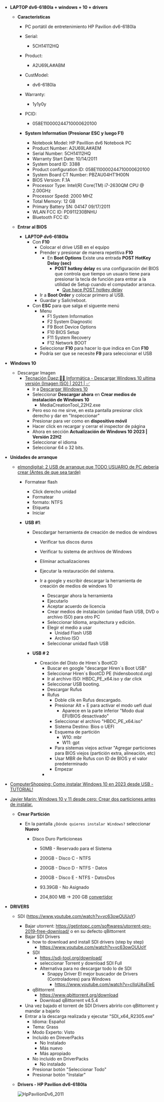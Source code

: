 - **LAPTOP dv6-6180la + windows + 10 + drivers**

  - **Características**

    - PC portátil de entretenimiento HP Pavilion dv6-6180la
    - Serial:
      - 5CH14112HQ
    - Product:
      - A2U69LA#ABM
    - CustModel:
      - dv6-6180la
    - Warranty:
      - 1y1y0y
    - PCID:

      - 058E110000244710000620100

    - **System Information (Presionar ESC y luego F1)**
      - Notebook Model: HP Pavillion dv6 Notebook PC
      - Product Number: A2U69LA#AEM
      - Serial Number: 5CH14112HQ
      - Warranty Start Date: 10/14/2011
      - System board ID: 3388
      - Product configuration ID: 058E110000244710000620100
      - System Board CT Number: PBZAU04HT1H00N
      - BIOS Version: F.1A
      - Processor Type: Intel(R) Core(TM) i7-2630QM CPU @ 2.00GHz
      - Processor Spedd: 2000 MHZ
      - Total Memory: 12 GB
      - Primary Battery SN: 04147 09/17/2011
      - WLAN FCC ID: PD911230BNHU
      - Bluetooth FCC ID:

  - **Entrar al BIOS**
    - **LAPTOP dv6-6180la**
      - Con **F10**
        - Colocar el drive USB en el equipo
        - Prender y presionar de manera repetitiva **F10**
          - En **Boot Options** Existe una entrada **POST HotKey Delay (sec)**
            - **POST hotkey delay** es una configuración del BIOS que controla que tiempo un usuario tiene para presionar la tecla de función para entrar a la utilidad de Setup cuando el computador arranca.
              - [Que hace POST hotkey delay](https://h30434.www3.hp.com/t5/Notebook-Operating-System-and-Recovery/How-much-of-a-delay-in-seconds-should-I-set-up-Also-what-the/td-p/6271964)
        - Ir a **Boot Order** y colocar primero al USB.
        - Guardar y Salir/reboot.
      - Con **ESC** para que salga el siguente menú
        - Menu
          - F1 System Information
          - F2 System Diagnostic
          - F9 Boot Device Options
          - F10 BIOS Setup
          - F11 System Recovery
          - F12 Network BOOT
        - Seleccionar **F10** para hacer lo que indica en Con **F10**
        - Podría ser que se necesite **F9** para seleccionar el USB

- **Windows 10**

  - Descargar Imagen
    - [Tecnación Daez:👨‍💻 Informática - Descargar Windows 10 ultima versión (Imagen ISO) | 2021 | ✅](https://www.youtube.com/watch?v=GHLoYw_6ias)
      - Ir a [Descargar Windows 10](https://www.microsoft.com/es-es/software-download/windows10)
      - Seleccionar **Descargar ahora** en **Crear medios de instalación de Windows 10**
        - MediaCreationTool_22H2.exe
      - Pero eso no me sirve, en esta pantalla presionar click derecho y dar en "Inspeccionar"
      - Presionar para ver como en **dispositivo móvil**
      - Hacer click en recargar y cerrar el inspector de página
      - Ahora en sección **Actualización de Windows 10 2023 | Versión 22H2**
      - Seleccionar el idioma
      - Seleccionar 64 o 32 bits.

- **Unidades de arranque**

  - [elmondigital: 2 USB de arranque que TODO USUARIO de PC debería crear (Antes de que sea tarde)](https://www.youtube.com/watch?v=Ued2kyWywqI)

    - Formatear flash

      - Click derecho unidad
      - Formatear
      - formato: NTFS
      - Etiqueta
      - Iniciar

    - **USB #1**:

      - Descdargar herramienta de creación de medios de windows

        - Verificar tus discos duros
        - Verificar tu sistema de archivos de Windows
        - Eliminar actualizaciones
        - Ejecutar la restauración del sistema.

        - Ir a google y escribir descargar la herramienta de creación de medios de windows 10
          - Descargar ahora la herramienta
          - Ejecutarlo
          - Aceptar acuerdo de licencia
          - Crear medios de instalación (unidad flash USB, DVD o archivo ISO) para otro PC
          - Seleccionar Idioma, arquitectura y edición.
          - Elegir el medio a usar
            - Unidad Flash USB
            - Archivo ISO
          - Seleccionar unidad flash USB

      - **USB # 2**
        - Creación del Disto de Hiren´s BootCD
          - Buscar en google "descargar Hiren´s Boot USB"
          - Seleccionar Hiren´s BootCD PE (hidensbootcd.org)
          - Ir al archivo ISO: HBDC_PE_x64.iso y dar click
          - Seleccionar USB booting.
          - Descargar Rufus
          - Rufus
            - Doble clik en Rufus descargado.
            - Presionar Alt + E para activar el modo uefi dual
              - Aparece en la parte inferior "Modo dual EFI/BIOS desactivado"
            - Seleccionar el archivo "HBDC_PE_x64.iso"
            - Sistema Destino: Bios o UEFI
            - Esquema de partición
              - W10: mbr
              - W11: gpt
            - Para sistemas viejos activar "Agregar particiones para BIOS viejos (partición extra, alineación, etc)
            - Usar MBR de Rufus con ID de BIOS y el valor predeterminado
            - Empezar
          -

- [ComputerShopping: Como instalar Windows 10 en 2023 desde USB - TUTORIAL!](https://www.youtube.com/watch?v=WxDA6q0ND1s)

- [Javier Marin: Windows 10 y 11 desde cero: Crear dos particiones antes de instalar.](https://www.youtube.com/watch?v=WN1bNE9e9zw)

  - **Crear Partición**

    - En la pantalla <code>¿Dónde quieres instalar Windows?</code> seleccionar **Nuevo**

      - Disco Duro Particioneas

        - 50MB - Reservado para el Sistema
        - 200GB - Disco C - NTFS
        - 200GB - Disco D - NTFS - Datos
        - 200GB - Disco E - NTFS - DatosDos
        - 93.39GB - No Asignado

        - 204,800 MB -> 200 GB [convertidor](https://tradukka.com/unit/storage/gigabyte/megabyte?hl=es)

- **DRIVERS**

  - SDI (https://www.youtube.com/watch?v=vc63owOUUoY)
    - Bajar utorrent: https://getintopc.com/softwares/utorrent-pro-2019-free-download/ o en su defecto qBittorrent
    - Bajar SDI Drivers
      - how to download and install SDI drivers (step by step)
        - https://www.youtube.com/watch?v=vc63owOUUoY
      - SDI
        - https://sdi-tool.org/download/
        - seleccionar Torrent y download SDI Full
        - Alternativa para no descargar todo lo de SDI
          - Snappy Driver El mejor buscador de Drivers (Controladores) para Windows
            - https://www.youtube.com/watch?v=cIlqUAsEleE
      - qBittorrent
        - https://www.qbittorrent.org/download
        - Download qBittorrent v4.5.4
    - Una vez bajado el torrent de SDI Drivers abrirlo con qBittorrent y mandar a bajarlo
    - Entrar a la descarga realizada y ejecutar "SDI_x64_R2305.exe"
      - Idioma: Español
      - Tema: Grass
      - Modo Experto: Visto
      - Incluído en DireverPacks
        - No Instalado
        - Más nuevo
        - Más apropiado
      - No incluido en DriverPacks
        - No instalado
      - Presionar botón "Seleccionar Todo"
      - Presionar botón "Instalar"
  - **Drivers - HP Pavilion dv6-6180la**

    ![HpPavilionDv6_2011](../images/HpPavilionDv6_2011/HpPavilionDv6_2011_AdmDispositivos.jpg)
